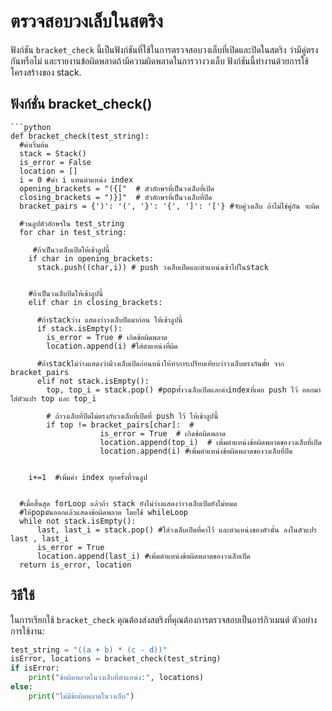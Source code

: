 # ตรวจสอบวงเล็บในสตริง

ฟังก์ชัน `bracket_check` นี้เป็นฟังก์ชันที่ใช้ในการตรวจสอบวงเล็บที่เปิดและปิดในสตริง ว่ามีคู่ตรงกันหรือไม่ และรายงานข้อผิดพลาดถ้ามีความผิดพลาดในการวางวงเล็บ ฟังก์ชันนี้ทำงานด้วยการใช้โครงสร้างของ stack.


## ฟังก์ชั่น bracket_check()

    ```python
    def bracket_check(test_string):
      #ค่าเริ่มต้น
      stack = Stack()
      is_error = False
      location = []
      i = 0 #ค่า i แทนตำแหน่ง index
      opening_brackets = "({["  # ตัวอักษรที่เป็นวงเล็บที่เปิด
      closing_brackets = ")}]"  # ตัวอักษรที่เป็นวงเล็บที่ปิด
      bracket_pairs = {')': '(', '}': '{', ']': '['} #จับคู่วงเล็บ ถ้าไม่ใช่คู่กัน จะผิด

      #วนลูปตัวอักษรใน test_string
      for char in test_string:

         #ถ้าเป็นวงเล็บเปิดให้เข้าลูปนี้
        if char in opening_brackets:
          stack.push((char,i)) # push วงเล็บเปิดและตำแหน่งเข้าไปในstack


        #ถ้าเป็นวงเล็บปิดให้เข้าลูปนี้
        elif char in closing_brackets:

          #ถ้าstackว่าง แสดงว่าวงเล็บปิดมาก่อน ให้เข้าลูปนี้
          if stack.isEmpty():
            is_error = True # เกิดข้อผิดพลาด
            location.append(i) #ใส่ตำแหน่งที่ผิด

          #ถ้าstackไม่ว่างแสดงว่ามีวงเล็บเปิดก่อนหน้าให้ทำการเปรียบเทียบว่าวงเล็บตรงกันมั้ย จาก bracket_pairs
          elif not stack.isEmpty():
            top, top_i = stack.pop() #popทั้งวงเล็บเปิดและค่าindexที่เคย push ไว้ ออกมาใส่ตัวแปร top และ top_i

            # ถ้าวงเล็บที่ปิดไม่ตรงกับวงเล็บที่เปิดที่ push ไว้ ให้เข้าลูปนี้
            if top != bracket_pairs[char]:  #
                        is_error = True  # เกิดข้อผิดพลาด
                        location.append(top_i)  # เพิ่มตำแหน่งข้อผิดพลาดของวงเล็บที่เปิด
                        location.append(i) #เพิ่มตำแหน่งข้อผิดพลาดของวงเล็บที่ปิด


        i+=1  #เพิ่มค่า index ทุกครั้งที่วนลูป


      #เมื่อสิ้นสุด forLoop แล้วถ้า stack ยังไม่ว่างแสดงว่าวงเล็บเปิดยังไม่หมด
      #ให้popมันออกแล้วแสดงข้อผิดพลาด โดยใช้ whileLoop
      while not stack.isEmpty():
          last, last_i = stack.pop() #ใส่วงเล็บเปิดที่คาไว้ และตำแหน่งของตัวนั้น ลงในตัวแปร last , last_i
          is_error = True
          location.append(last_i) #เพิ่มตำแหน่งข้อผิดพลาดของวงเล็บเปิด
      return is_error, location


## วิธีใช้

ในการเรียกใช้ `bracket_check` คุณต้องส่งสตริงที่คุณต้องการตรวจสอบเป็นอาร์กิวเมนต์ ตัวอย่างการใช้งาน:

```python
test_string = "((a + b) * (c - d))"
isError, locations = bracket_check(test_string)
if isError:
    print("ข้อผิดพลาดในวงเล็บที่ตำแหน่ง:", locations)
else:
    print("ไม่มีข้อผิดพลาดในวงเล็บ")


